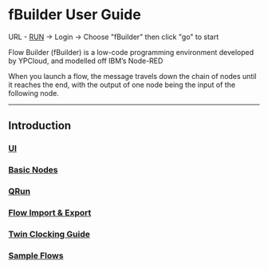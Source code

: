 # fBuilder User Guide
URL - [RUN](https://run.ypcloud.com) -> Login -> Choose "fBuilder" then click "go" to start 

Flow Builder (fBuilder) is a low-code programming environment developed by YPCloud, and modelled off IBM’s Node-RED

When you launch a flow, the message travels down the chain of nodes until it reaches the end, with the output of one node being the input of the following node.

---

## Introduction

### [UI](https://github.com/motebus/ultrabook/blob/main/Ultranet%20Apps/fBuilder/UI%20introduction.md)

### [Basic Nodes](https://github.com/motebus/ultrabook/blob/main/Ultranet%20Apps/fBuilder/basic%20nodes%20intro.md)

### [QRun](https://github.com/motebus/ultrabook/blob/main/Ultranet%20Apps/fBuilder/qrun.md)

### [Flow Import & Export](https://github.com/motebus/ultrabook/blob/main/Ultranet%20Apps/fBuilder/import%20%26%20export.md)

### [Twin Clocking Guide](https://github.com/motebus/ultrabook/blob/main/Ultranet%20Apps/fBuilder/Twin%20guide.md)

### [Sample Flows](https://github.com/motebus/ultrabook/blob/main/Ultranet%20Apps/fBuilder/Sample%20Flows/Readme.md)
